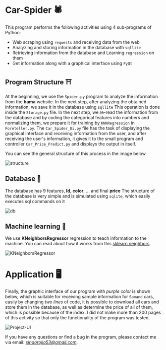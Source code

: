 # Car-Spider 🕷
This program performs the following activities using 4 sub-programs of Python:
- Web scraping using `requests` and receiving data from the web
- Analyzing and storing information in the database with `sqllite`
- Retrieving information from the database and Learning `regression` on them
- Get information along with a graphical interface using `PyQt‍‍`
## Program Structure ⛩
At the beginning, we use the ‍`Spider.py` program to analyze the information from the **bama** website.
In the next step, after analyzing the obtained information, we save it in the database using ‍`sqllite` This operation is done inside the `Storage.py` file.
In the next step, we re-read the information from the database and by coding the categorical features into numbers and normalizing them, we prepare it for training by `KNNRegression‍` in `Foreteller.py`.
The `Car_Spider_Ui.py` file has the task of displaying the graphical interface and receiving information from the user, and after receiving the user's information, it gives it to the small program and controller `Car_Price_Predict.py` and displays the output in itself.

You can see the general structure of this process in the image below

![structure](https://user-images.githubusercontent.com/66873974/236615790-c2b786a7-e324-4e74-b9e4-7cc591560314.jpg)
## Database 💾
The database has 9 features, **Id**, **color**, ... and final **price** The structure of the database is very simple and is simulated using ‍`sqlite`, which easily executes sql commands on it

![db](https://user-images.githubusercontent.com/66873974/236616024-4740e5f1-53a6-45b7-8ff5-82a9e9a735da.png)
## Machine learning 📌
We use **KNeighborsRegressor** regression to teach information to the machine. You can read about how it works from this [sklearn neighbors](https://scikit-learn.org/stable/modules/generated/sklearn.neighbors.KNeighborsRegressor.html).

![KNeighborsRegressor](https://user-images.githubusercontent.com/66873974/236616372-d9880400-4f9f-46a8-9b32-7ac9ccb79de6.png)
# Application 🖥
Finally, the graphic interface of our program with *purple color* is shown below, which is suitable for receiving sample information for `Samand` cars, easily by changing *two lines* of code, it is possible to download all cars and store them in the database, as well as determine the price of all of them, which is possible because of the index. I did not make more than 200 pages of this activity so that only the functionality of the program was tested.

![Project-UI](https://user-images.githubusercontent.com/66873974/236616961-30b9c62f-a7e8-45a3-b56d-f17231b5c17b.png)

If you have any questions or find a bug in the program, please contact me via email: *sinaorojlo53@gmail.com*.
